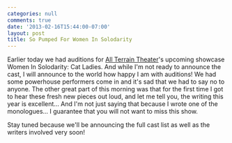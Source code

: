 ```yaml
---
categories: null
comments: true
date: '2013-02-16T15:44:00-07:00'
layout: post
title: So Pumped For Women In Solodarity
---
```


Earlier today we had auditions for [All Terrain Theater](http://www.allterraintheater.org/)'s upcoming showcase Women In Solodarity: Cat Ladies. And while I'm not ready to announce the cast, I will announce to the world how happy I am with auditions! We had some powerhouse performers come in and it's sad that we had to say no to anyone. The other great part of this morning was that for the first time I got to hear these fresh new pieces out loud, and let me tell you, the writing this year is excellent... And I'm not just saying that because I wrote one of the monologues... I guarantee that you will not want to miss this show. 

Stay tuned because we'll be announcing the full cast list as well as the writers involved very soon!